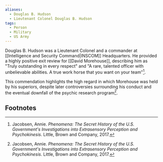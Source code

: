 ```yaml
---
aliases:
  - Douglas B. Hudson
  - Lieutenant Colonel Douglas B. Hudson
tags:
  - Person
  - Military
  - US Army
---
```

Douglas B. Hudson was a Lieutenant Colonel and a commander at [[Intelligence and Security Command|INSCOM]] Headquarters. He provided a highly positive exit review for [[David Morehouse]], describing him as "Truly outstanding in every respect" and "A rare, talented officer with unbelievable abilities. A true work horse that you want on your team"[^1].

This commendation highlights the high regard in which Morehouse was held by his superiors, despite later controversies surrounding his conduct and the eventual downfall of the psychic research program[^1].

## Footnotes
[^1]: Jacobsen, Annie. *Phenomena: The Secret History of the U.S. Government's Investigations into Extrasensory Perception and Psychokinesis*. Little, Brown and Company, 2017.
